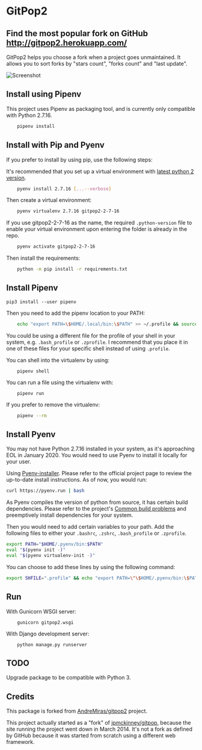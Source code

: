 GitPop2
=================

Find the most popular fork on GitHub <http://gitpop2.herokuapp.com/>
--------------

GitPop2 helps you choose a fork when a project goes unmaintained. It allows you to sort forks by "stars count", "forks count" and "last update".

![Screenshot](https://raw.github.com/AndreMiras/gitpop2/master/docs/screenshot.png)


## Install using Pipenv

This project uses Pipenv as packaging tool, and is currently only compatible with Python 2.7.16. 

```sh
    pipenv install
```

## Install with Pip and Pyenv

If you prefer to install by using pip, use the following steps:

It's recommended that you set up a virtual environment with [latest python 2 version](https://www.python.org/downloads/).

```sh
    pyenv install 2.7.16 [...--verbose]
```

Then create a virtual environment:

```sh
    pyenv virtualenv 2.7.16 gitpop2-2-7-16
```

If you use gitpop2-2-7-16 as the name, the required `.python-version` file to enable your virtual environment upon entering the folder is already in the repo.

```sh
    pyenv activate gitpop2-2-7-16
```

Then install the requirements:

```sh
    python -m pip install -r requirements.txt
```

## Install Pipenv

```
pip3 install --user pipenv
```

Then you need to add the pipenv location to your PATH:

```sh
    echo "export PATH=\$HOME/.local/bin:\$PATH" >> ~/.profile && source ~/.profile
```

You could be using a different file for the profile of your shell in your system, e.g. `.bash_profile` or `.zprofile`. I recommend that you place it in one of these files for your specific shell instead of using `.profile`.

You can shell into the virtualenv by using:

```
    pipenv shell
```

You can run a file using the virtualenv with:

```
    pipenv run
```

If you prefer to remove the virtualenv:

```sh
    pipenv --rm
```


## Install Pyenv

You may not have Python 2.7.16 installed in your system, as it's approaching EOL in January 2020. You would need to use Pyenv to install it locally for your user.

Using [Pyenv-installer](https://github.com/pyenv/pyenv-installer). Please refer to the official project page to review the up-to-date install instructions. As of now, you would run:

```sh
curl https://pyenv.run | bash
```

As Pyenv compiles the version of python from source, it has certain build dependencies. Please refer to the project's [Common build problems](https://github.com/pyenv/pyenv/wiki/common-build-problems) and preemptively install dependencies for your system.

Then you would need to add certain variables to your path. Add the following files to either your `.bashrc`, `.zshrc`, `.bash_profile` or `.zprofile`.

```sh
export PATH="$HOME/.pyenv/bin:$PATH"
eval "$(pyenv init -)"
eval "$(pyenv virtualenv-init -)"
```

You can choose to add these lines by using the following command:

```sh
export SHFILE=".profile" && echo "export PATH=\"\$HOME/.pyenv/bin:\$PATH\"" >> $SHFILE && echo "eval \"\$(pyenv init -)\"" >> $SHFILE && echo "eval \"\$(pyenv virtualenv-init -)\"" >> $SHFILE && source ~/.profile
```

## Run

With Gunicorn WSGI server:

```
    gunicorn gitpop2.wsgi
```

With Django development server:

```
    python manage.py runserver
```


## TODO

Upgrade package to be compatible with Python 3.


## Credits

This package is forked from [AndreMiras/gitpop2](https://github.com/AndreMiras/gitpop2) project.

This project actually started as a "fork" of [jpmckinney/gitpop](https://github.com/jpmckinney/gitpop), because the site running the project went down in March 2014.
It's not a fork as defined by GitHub because it was started from scratch using a different web framework.

